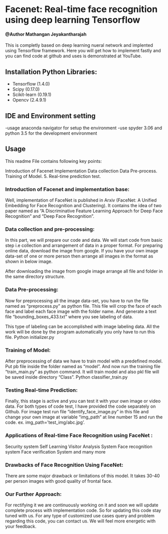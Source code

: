 # Facenet: Real-time face recognition using deep learning Tensorflow 
#### @Author Mathangan Jeyakantharajah
This is completly based on deep learning nueral network and implented using Tensorflow framework. Here you will get how to implement fastly and you can find code at github and uses is demonstrated at YouTube.

## Installation Python Libraries:

- Tensorflow (1.4.0)
- Scipy (0.17.0)
- Scikit-learn (0.19.1)
- Opencv (2.4.9.1)

## IDE and Environment setting 

-usage anaconda navigator for setup the environment
-use spyder 3.06 and python 3.5 for the development environment

## Usage 

This readme File contains following key points:

Introduction of Facenet Implementation
Data collection
Data Pre-process.
Training of Model. 5. Real-time prediction test.

### Introduction of Facenet and implementation base: 
Well, implementation of FaceNet is published in Arxiv (FaceNet: A Unified Embedding for Face Recognition and Clustering). It contains the idea of two paper named as “A Discriminative Feature Learning Approach for Deep Face Recognition” and “Deep Face Recognition”.

### Data collection and pre-processing: 
In this part, we will prepare our code and data. We will start code from basic step i.e collection and arrangement of data in a proper format. For preparing online data, download the image from google. If you have your own image data-set of one or more person then arrange all images in the format as shown in below image.

After downloading the image from google image arrange all file and folder in the same directory structure.

### Data Pre-processing: 
Now for preprocessing all the image data-set, you have to run the file named as “preprocess.py” as python file. This file will crop the face of each face and label each face image with the folder name. And generate a text file “bounding_boxes_433.txt” where you see labeling of data.

This type of labeling can be accomplished with image labeling data. All the work will be done by the program automatically you only have to run this file. Python initializer.py

### Training of Model:
 After preprocessing of data we have to train model with a predefined model. Put pb file inside the folder named as “model”. And now run the training file “train_main.py” as python command. It will train model and also pkl file will be saved inside directory “Class”. Python classifier_train.py

### Testing Real-time Prediction:
Finally, this stage is active and you can test it with your own image or video data. For both types of code test, I have provided the code separately on Github. For image test run file “identify_face_image.py” in this file and change your own image at variable “img_path” at line number 15 and run the code. ex. img_path=’test_img/abc.jpg’.

### Applications of Real-time Face Recognition using FaceNet :

Security system
Self Learning
Visitor Analysis System
Face recognition system
Face verification System and many more

### Drawbacks of Face Recognition Using FaceNet: 
There are some major drawback or limitations of this model. It takes 30-40 per person images with good quality of frontal face.

### Our Further Approach:
For rectifying it we are continuously working on it and soon we will update complete process with implementation code.
So for updating this code stay tuned with us. For any type of customized use cases query and problem regarding this code,
you can contact us. We will feel more energetic with your feedback.


